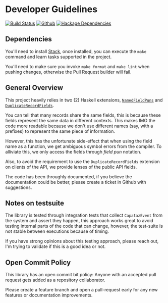 # Developer Guidelines
[![Build Status](https://travis-ci.org/roman/Haskell-capataz.svg?branch=master)](https://travis-ci.org/roman/Haskell-capataz)
[![Github](https://img.shields.io/github/commits-since/roman/haskell-capataz/v0.2.0.0.svg)](https://img.shields.io/github/commits-since/roman/haskell-capataz/v0.2.0.0.svg)
[![Hackage Dependencies](https://img.shields.io/hackage-deps/v/capataz.svg)](https://img.shields.io/hackage/v/capataz.svg)

## Dependencies

You'll need to install [Stack](https://github.com/commercialhaskell/stack), once installed, you can execute the `make` command and learn tasks supported in the project.

You'll need to make sure you invoke `make format` and `make lint` when pushing changes, otherwise the Pull Request builder will fail.

## General Overview

This project heavily relies in two (2) Haskell extensions, [`NamedFieldPuns`](https://downloads.haskell.org/~ghc/8.2.1/docs/html/users_guide/glasgow_exts.html#record-puns) and [`DuplicateRecordFields`](https://downloads.haskell.org/~ghc/8.2.1/docs/html/users_guide/glasgow_exts.html#duplicate-record-fields).

You can tell that many records share the same fields, this is because these fields represent the same data in different contexts. This makes IMO the code more readable because we don't use different names (say, with a prefixes) to represent the same piece of information.

However, this has the unfortunate side-effect that when using the field name as a function, we get ambiguous symbol errors from the compiler. To alliviate this, we only access the fields through _field pun_ notation.

Also, to avoid the requirement to use the `DuplicateRecordFields` extension on clients of the API, we provide lenses of the public API fields.

The code has been throughly documented, if you believe the documentation could be better, please create a ticket in Github with suggestions.

## Notes on testsuite

The library is tested through integration tests that collect `CapatazEvent` from the system and assert they happen, this approach works great to avoid testing internal parts of the code that can change, however, the test-suite is not stable between executions because of timing.

If you have strong opinions about this testing approach, please reach out, I'm trying to validate if this is a good idea or not.

## Open Commit Policy

This library has an open commit bit policy: Anyone with an accepted pull request gets added as a repository collaborator.

Please create a feature branch and open a pull-request early for any new features or documentation improvements.
